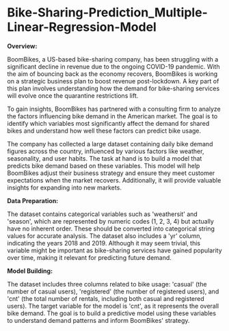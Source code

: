 # Bike-Sharing-Prediction_Multiple-Linear-Regression-Model

**Overview:**

BoomBikes, a US-based bike-sharing company, has been struggling with a significant decline in revenue due to the ongoing COVID-19 pandemic. With the aim of bouncing back as the economy recovers, BoomBikes is working on a strategic business plan to boost revenue post-lockdown. A key part of this plan involves understanding how the demand for bike-sharing services will evolve once the quarantine restrictions lift.

To gain insights, BoomBikes has partnered with a consulting firm to analyze the factors influencing bike demand in the American market. The goal is to identify which variables most significantly affect the demand for shared bikes and understand how well these factors can predict bike usage.

The company has collected a large dataset containing daily bike demand figures across the country, influenced by various factors like weather, seasonality, and user habits. The task at hand is to build a model that predicts bike demand based on these variables. This model will help BoomBikes adjust their business strategy and ensure they meet customer expectations when the market recovers. Additionally, it will provide valuable insights for expanding into new markets.

**Data Preparation:**

The dataset contains categorical variables such as 'weathersit' and 'season', which are represented by numeric codes (1, 2, 3, 4) but actually have no inherent order. These should be converted into categorical string values for accurate analysis. The dataset also includes a 'yr' column, indicating the years 2018 and 2019. Although it may seem trivial, this variable might be important as bike-sharing services have gained popularity over time, making it relevant for predicting future demand.

**Model Building:**

The dataset includes three columns related to bike usage: 'casual' (the number of casual users), 'registered' (the number of registered users), and 'cnt' (the total number of rentals, including both casual and registered users). The target variable for the model is 'cnt', as it represents the overall bike demand. The goal is to build a predictive model using these variables to understand demand patterns and inform BoomBikes' strategy.
